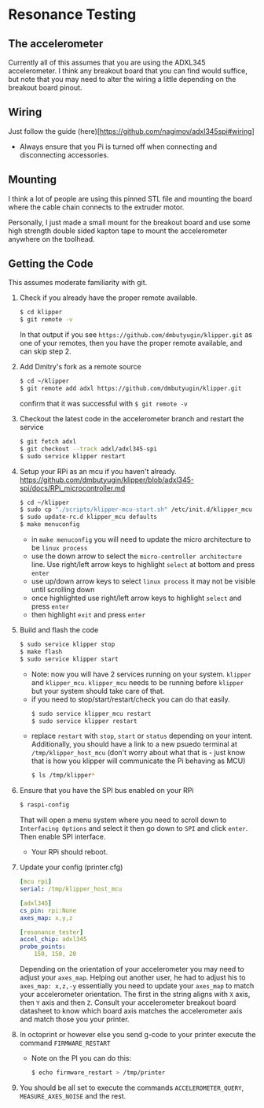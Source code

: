 # Resonance Testing

## The accelerometer
Currently all of this assumes that you are using the ADXL345 accelerometer. I think any breakout
board that you can find would suffice, but note that you may need to alter the wiring a little depending
on the breakout board pinout.

## Wiring
Just follow the guide (here)[https://github.com/nagimov/adxl345spi#wiring]
- Always ensure that you Pi is turned off when connecting and disconnecting accessories.

## Mounting
I think a lot of people are using this pinned STL file and mounting the board where the cable chain connects
to the extruder motor.

Personally, I just made a small mount for the breakout board and use some high strength double sided
kapton tape to mount the accelerometer anywhere on the toolhead.

## Getting the Code
This assumes moderate familiarity with git.
1. Check if you already have the proper remote available.
   ```bash
   $ cd klipper
   $ git remote -v
   ```
   
   In that output if you see `https://github.com/dmbutyugin/klipper.git` as one of your remotes, then you have the
   proper remote available, and can skip step 2.
2. Add Dmitry's fork as a remote source
   ```bash
   $ cd ~/klipper
   $ git remote add adxl https://github.com/dmbutyugin/klipper.git
   ```
   confirm that it was successful with `$ git remote -v`
3. Checkout the latest code in the accelerometer branch and restart the service
   ```bash
   $ git fetch adxl
   $ git checkout --track adxl/adxl345-spi
   $ sudo service klipper restart
   ```
4. Setup your RPi as an mcu if you haven't already. https://github.com/dmbutyugin/klipper/blob/adxl345-spi/docs/RPi_microcontroller.md
   ```bash
   $ cd ~/klipper
   $ sudo cp "./scripts/klipper-mcu-start.sh" /etc/init.d/klipper_mcu
   $ sudo update-rc.d klipper_mcu defaults
   $ make menuconfig
   ```
   - in `make menuconfig` you will need to update the micro architecture to be `linux process`
   - use the down arrow to select the `micro-controller architecture` line. Use right/left arrow keys
   to highlight `select` at bottom and press `enter`
   - use up/down arrow keys to select `linux process` it may not be visible until scrolling down
   - once highlighted use right/left arrow keys to highlight `select` and press `enter`
   - then highlight `exit` and press `enter`
5. Build and flash the code
   ```bash
   $ sudo service klipper stop
   $ make flash
   $ sudo service klipper start
   ```
   - Note: now you will have 2 services running on your system. `klipper` and `klipper_mcu`. `klipper_mcu` needs to be running before `klipper` but your system
   should take care of that.
   - if you need to stop/start/restart/check you can do that easily.
     ```bash
     $ sudo service klipper_mcu restart
     $ sudo service klipper restart
     ```
   - replace `restart` with `stop`, `start` or `status` depending on your intent.
   Additionally, you should have a link to a new psuedo terminal at `/tmp/klipper_host_mcu` (don't worry about what that is - just
   know that is how you klipper will communicate the Pi behaving as MCU)
     ```bash
     $ ls /tmp/klipper*
     ```
6. Ensure that you have the SPI bus enabled on your RPi
   ```bash
   $ raspi-config
   ```
   That will open a menu system where you need to scroll down to `Interfacing Options` and select it
   then go down to `SPI` and click `enter`. Then enable SPI interface.
   - Your RPi should reboot.
7. Update your config (printer.cfg)
   ```yaml
   [mcu rpi]
   serial: /tmp/klipper_host_mcu

   [adxl345]
   cs_pin: rpi:None
   axes_map: x,y,z

   [resonance_tester]
   accel_chip: adxl345
   probe_points:
       150, 150, 20
   ```
   Depending on the orientation of your accelerometer you may need to adjust your `axes_map`. 
   Helping out another user, he had to adjust his to `axes_map: x,z,-y` essentially you need to
   update your `axes_map` to match your accelerometer orientation. The first in the string aligns
   with `X` axis, then `Y` axis and then `Z`. Consult your accelerometer breakout board datasheet to know 
   which board axis matches the accelerometer axis and match those you your printer.
8. In octoprint or however else you send g-code to your printer execute the command `FIRMWARE_RESTART`
   - Note on the PI you can do this:
     ```bash
     $ echo firmware_restart > /tmp/printer
     ```
9. You should be all set to execute the commands `ACCELEROMETER_QUERY`, `MEASURE_AXES_NOISE` and the rest.

